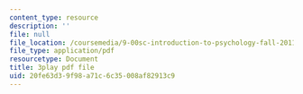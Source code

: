 ```yaml
---
content_type: resource
description: ''
file: null
file_location: /coursemedia/9-00sc-introduction-to-psychology-fall-2011/20fe63d39f98a71c6c35008af82913c9_syXplPKQb_o.pdf
file_type: application/pdf
resourcetype: Document
title: 3play pdf file
uid: 20fe63d3-9f98-a71c-6c35-008af82913c9
---
```

